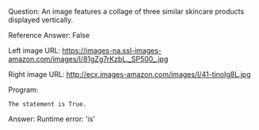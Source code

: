 Question: An image features a collage of three similar skincare products displayed vertically.

Reference Answer: False

Left image URL: https://images-na.ssl-images-amazon.com/images/I/81gZg7rKzbL._SP500_.jpg

Right image URL: http://ecx.images-amazon.com/images/I/41-tinoIg8L.jpg

Program:

```
The statement is True.
```
Answer: Runtime error: 'is'

